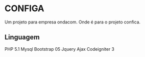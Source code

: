 # CONFIGA

Um projeto para empresa ondacom.
Onde é para o projeto confica.

## Linguagem

PHP 5.1
Mysql
Bootstrap 05
Jquery
Ajax
Codeigniter 3
